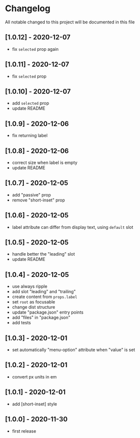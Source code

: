 # Changelog
All notable changed to this project will be documented in this file

## [1.0.12] - 2020-12-07
- fix `selected` prop again

## [1.0.11] - 2020-12-07
- fix `selected` prop

## [1.0.10] - 2020-12-07
- add `selected` prop
- update README

## [1.0.9] - 2020-12-06
- fix returning label

## [1.0.8] - 2020-12-06
- correct size when label is empty
- update README

## [1.0.7] - 2020-12-05
- add "passive" prop
- remove "short-inset" prop

## [1.0.6] - 2020-12-05
- label attribute can differ from display text, using `default` slot

## [1.0.5] - 2020-12-05
- handle better the "leading" slot
- update README

## [1.0.4] - 2020-12-05
- use always ripple
- add slot "leading" and "trailing"
- create content from `props.label`
- set `root` as focusable
- change dist structure
- update "package.json" entry points
- add "files" in "package.json"
- add tests

## [1.0.3] - 2020-12-01
- set automatically "menu-option" attribute when "value" is set

## [1.0.2] - 2020-12-01
- convert px units in em

## [1.0.1] - 2020-12-01
- add \[short-inset] style

## [1.0.0] - 2020-11-30
- first release